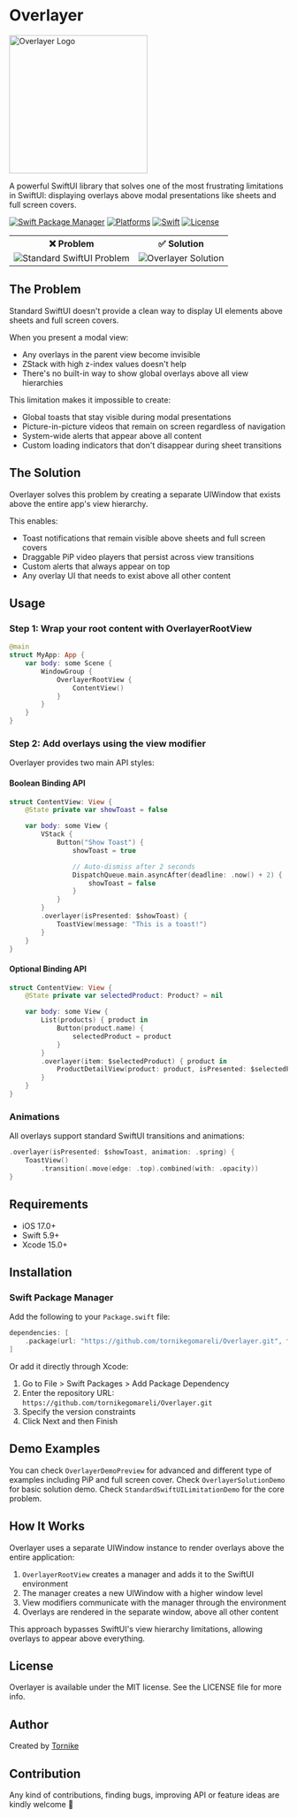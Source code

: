 # Overlayer


<p align="">
  <img src="https://i.imghippo.com/files/vAZT4325VhI.webp" width="250" height="250" alt="Overlayer Logo">
</p>

A powerful SwiftUI library that solves one of the most frustrating limitations in SwiftUI: displaying overlays above modal presentations like sheets and full screen covers.

[![Swift Package Manager](https://img.shields.io/badge/Swift_Package_Manager-compatible-orange?style=flat-square)](https://img.shields.io/badge/Swift_Package_Manager-compatible-orange?style=flat-square)
[![Platforms](https://img.shields.io/badge/Platforms-iOS-blue?style=flat-square)](https://img.shields.io/badge/Platforms-iOS-blue?style=flat-square)
[![Swift](https://img.shields.io/badge/Swift-5.9+-orange.svg?style=flat-square)](https://img.shields.io/badge/Swift-5.9+-orange.svg?style=flat-square)
[![License](https://img.shields.io/badge/License-MIT-green.svg?style=flat-square)](https://img.shields.io/badge/License-MIT-green.svg?style=flat-square)

<table>
  <tr>
    <th>❌ Problem</th>
    <th>✅ Solution</th>
  </tr>
  <tr>
    <td><img src="https://github.com/user-attachments/assets/354cc1ae-6445-490d-ada2-b50f2bf9dfc2" alt="Standard SwiftUI Problem"></td>
    <td><img src="https://github.com/user-attachments/assets/3e1bc3a3-8c6e-48a7-b084-8558661c0c5d" alt="Overlayer Solution"></td>
  </tr>
</table>

## The Problem

Standard SwiftUI doesn't provide a clean way to display UI elements above sheets and full screen covers.

When you present a modal view:

- Any overlays in the parent view become invisible
- ZStack with high z-index values doesn't help
- There's no built-in way to show global overlays above all view hierarchies

This limitation makes it impossible to create:
- Global toasts that stay visible during modal presentations
- Picture-in-picture videos that remain on screen regardless of navigation
- System-wide alerts that appear above all content
- Custom loading indicators that don't disappear during sheet transitions

## The Solution

Overlayer solves this problem by creating a separate UIWindow that exists above the entire app's view hierarchy.

This enables:

- Toast notifications that remain visible above sheets and full screen covers
- Draggable PiP video players that persist across view transitions
- Custom alerts that always appear on top
- Any overlay UI that needs to exist above all other content

## Usage

### Step 1: Wrap your root content with OverlayerRootView

```swift
@main
struct MyApp: App {
    var body: some Scene {
        WindowGroup {
            OverlayerRootView {
                ContentView()
            }
        }
    }
}
```

### Step 2: Add overlays using the view modifier

Overlayer provides two main API styles:

#### Boolean Binding API

```swift
struct ContentView: View {
    @State private var showToast = false

    var body: some View {
        VStack {
            Button("Show Toast") {
                showToast = true

                // Auto-dismiss after 2 seconds
                DispatchQueue.main.asyncAfter(deadline: .now() + 2) {
                    showToast = false
                }
            }
        }
        .overlayer(isPresented: $showToast) {
            ToastView(message: "This is a toast!")
        }
    }
}
```

#### Optional Binding API

```swift
struct ContentView: View {
    @State private var selectedProduct: Product? = nil

    var body: some View {
        List(products) { product in
            Button(product.name) {
                selectedProduct = product
            }
        }
        .overlayer(item: $selectedProduct) { product in
            ProductDetailView(product: product, isPresented: $selectedProduct)
        }
    }
}
```

### Animations

All overlays support standard SwiftUI transitions and animations:

```swift
.overlayer(isPresented: $showToast, animation: .spring) {
    ToastView()
        .transition(.move(edge: .top).combined(with: .opacity))
}
```

## Requirements

- iOS 17.0+
- Swift 5.9+
- Xcode 15.0+

## Installation

### Swift Package Manager

Add the following to your `Package.swift` file:

```swift
dependencies: [
    .package(url: "https://github.com/tornikegomareli/Overlayer.git", from: "0.0.1")
]
```

Or add it directly through Xcode:
1. Go to File > Swift Packages > Add Package Dependency
2. Enter the repository URL: `https://github.com/tornikegomareli/Overlayer.git`
3. Specify the version constraints
4. Click Next and then Finish

## Demo Examples

You can check `OverlayerDemoPreview` for advanced and different type of examples including PiP and full screen cover.
Check `OverlayerSolutionDemo` for basic solution demo.
Check `StandardSwiftUILimitationDemo` for the core problem.

## How It Works

Overlayer uses a separate UIWindow instance to render overlays above the entire application:

1. `OverlayerRootView` creates a manager and adds it to the SwiftUI environment
2. The manager creates a new UIWindow with a higher window level
3. View modifiers communicate with the manager through the environment
4. Overlays are rendered in the separate window, above all other content

This approach bypasses SwiftUI's view hierarchy limitations, allowing overlays to appear above everything.

## License

Overlayer is available under the MIT license. See the LICENSE file for more info.

## Author

Created by [Tornike](https://github.com/tornikegomareli)

## Contribution

Any kind of contributions, finding bugs, improving API or feature ideas are kindly welcome 🤗
